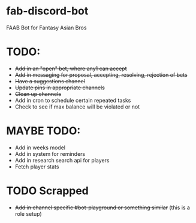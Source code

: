 # fab-discord-bot

FAAB Bot for Fantasy Asian Bros

# TODO:

- ~~Add in an "open" bet, where any1 can accept~~
- ~~Add in messaging for proposal, accepting, resolving, rejection of bets~~
- ~~Have a suggestions channel~~
- ~~Update pins in appropriate channels~~
- ~~Clean up channels~~
- Add in cron to schedule certain repeated tasks
- Check to see if max balance will be violated or not

# MAYBE TODO:

- Add in weeks model
- Add in system for reminders
- Add in research search api for players
- Fetch player stats

# TODO Scrapped

- ~~Add in channel specific #bot-playground or something similar~~ (this is a role setup)
